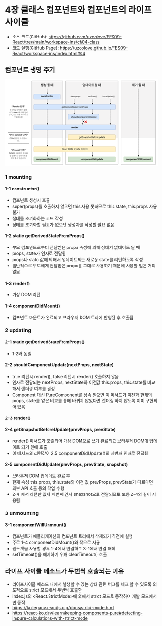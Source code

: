 # 4장 클래스 컴포넌트와 컴포넌트의 라이프 사이클
* 소스 코드(GitHub): <https://github.com/uzoolove/FES09-React/tree/main/workspace-ins/ch04-class>
* 코드 실행(GitHub Page): <https://uzoolove.github.io/FES09-React/workspace-ins/index.html#04>

## 컴포넌트 생명 주기

<img src="https://raw.githubusercontent.com/uzoolove/FES09-React/main/images/lifecycle.png">

### 1 mounting

#### 1-1 constructor()
* 컴포넌트 생성시 호출
* super(props)를 호출하지 않으면 this 사용 못하므로 this.state, this.props 사용 불가
* 생태를 초기화하는 코드 작성
* 상태를 초기화할 필요가 없으면 생성자를 작성할 필요 없음

#### 1-2 static getDerivedStateFromProps()
* 부모 컴포넌트로부터 전달받은 props 속성에 의해 상태가 없데이트 될 때
* props, state가 인자로 전달됨
* props나 statc 값에 의해서 업데이트되는 새로운 state를 리턴하도록 작성
* 일반적으로 부모에게 전달받은 props를 그대로 사용하기 때문에 사용할 일은 거의 없음

#### 1-3 render()
* 가상 DOM 리턴

#### 1-4 componentDidMount()
* 컴포넌트 마운트가 완료되고 브라우저 DOM 트리에 반영된 후 호출됨

### 2 updating

#### 2-1 static getDerivedStateFromProps()
* 1-2와 동일

#### 2-2 shouldComponentUpdate(nextProps, nextState)
* true 리턴시 render(), false 리턴시 render() 호출하지 않음
* 인자로 전달되는 nextProps, nextState와 이전값 this.props, this.state를 비교해서 랜더링 여부를 결정
* Component 대신 PureComponent를 상속 받으면 이 메서드가 이전과 현재의 props, state를 얕은 비교를 통해 바뀌지 않았다면 랜더링 하지 않도록 이미 구현되어 있음

#### 2-3 render()

#### 2-4 getSnapshotBeforeUpdate(prevProps, prevState)
* render() 메서드가 호출되어 가상 DOM으로 쓰기 완료되고 브라우저 DOM에 업데이트 되기 전에 호출
* 이 메서드의 리턴값이 2.5 componentDidUpdate()의 세번째 인자로 전달됨

#### 2-5 componentDidUpdate(prevProps, prevState, snapshot)
* 브라우저 DOM 업데이트 완료 후
* 현재 속성 this.props, this.state와 이전 값 prevProps, prevState가 다르다면 외부 API 호출 등의 작업 수행
* 2-4 에서 리턴한 값이 세번째 인자 snapshot으로 전달되므로 보통 2-4와 같이 사용됨

### 3 unmounting

#### 3-1 componentWillUnmount()
* 컴포넌트가 애플리케이션의 컴포넌트 트리에서 삭제되기 직전에 실행
* 주로 1-4 componentDidMount()와 짝으로 사용
* 웹소켓을 사용할 경우 1-4에서 연결하고 3-1에서 연결 해제
* setTimeout()을 해제하기 위해 clearTimeout() 호출

## 라이프 사이클 메소드가 두번씩 호출되는 이유
* 라이프사이클 메소드 내에서 발생할 수 있는 상태 관련 버그를 체크 할 수 있도록 의도적으로 strict 모드에서 두번씩 호출함
* index.js의 <React.StrictMode>에 의해서 strict 모드로 동작하며 개발 모드에서만 동작
* <https://ko.legacy.reactjs.org/docs/strict-mode.html>
* <https://react-ko.dev/learn/keeping-components-pure#detecting-impure-calculations-with-strict-mode>
